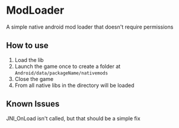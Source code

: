 # ModLoader
A simple native android mod loader that doesn't require permissions

## How to use
1. Load the lib
2. Launch the game once to create a folder at ```Android/data/packageName/nativemods```
3. Close the game
4. From all native libs in the directory will be loaded

## Known Issues
JNI_OnLoad isn't called, but that should be a simple fix
